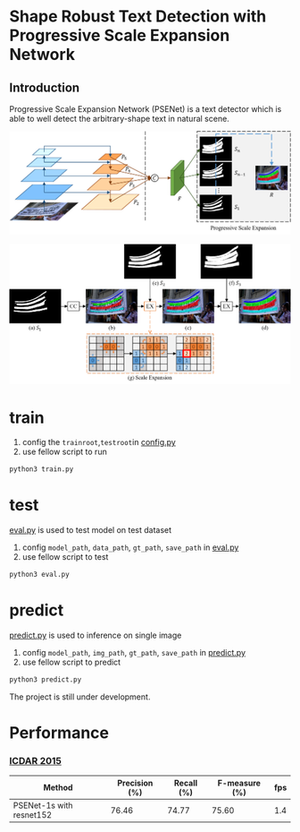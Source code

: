 # Shape Robust Text Detection with Progressive Scale Expansion Network

## Introduction
Progressive Scale Expansion Network (PSENet) is a text detector which is able to well detect the arbitrary-shape text in natural scene.

![Figure 1: Illustration of our overall pipeline.](imgs//pipeline.png)

![Figure 2: The procedure of progressive scale expansion algorithm.](imgs/pse.png)

# train
1. config the `trainroot`,`testroot`in [config.py](config.py)
2. use fellow script to run
```sh
python3 train.py
```

# test
[eval.py](eval.py) is used to test model on test dataset

1. config `model_path`, `data_path`, `gt_path`, `save_path` in [eval.py](eval.py)
2. use fellow script to test
```sh
python3 eval.py
```

# predict 
[predict.py](predict.py) is used to inference on single image

1. config `model_path`, `img_path`, `gt_path`, `save_path` in [predict.py](predict.py)
2. use fellow script to predict
```sh
python3 predict.py
```

The project is still under development.

# Performance
### [ICDAR 2015](http://rrc.cvc.uab.es/?ch=4&com=evaluation&task=1)
| Method                   | Precision (%) | Recall (%) | F-measure (%) | fps |
|--------------------------|---------------|------------|---------------|-----|
| PSENet-1s with resnet152 | 76.46         | 74.77      | 75.60         | 1.4 |